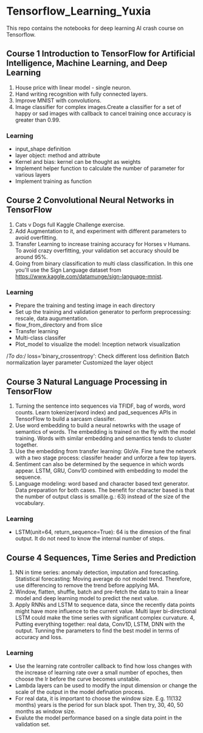 # Tensorflow_Learning_Yuxia
This repo contains the notebooks for deep learning AI crash course on Tensorflow.

## Course 1 Introduction to TensorFlow for Artificial Intelligence, Machine Learning, and Deep Learning
1. House price with linear model - single neuron. 
2. Hand writing recognition with fully connected layers.
3. Improve MNIST with convolutions.
4. Image classifier for complex images.Create a classifier for a set of happy or sad images with callback to cancel training once accuracy is greater than 0.99.

### Learning
* input_shape definition
* layer object: method and attribute
* Kernel and bias: kernel can be thought as weights
* Implement helper function to calculate the number of parameter for various layers
* Implement training as function


## Course 2 Convolutional Neural Networks in TensorFlow
1. Cats v Dogs full Kaggle Challenge exercise. 
2. Add Augmentation to it, and experiment with different parameters to avoid overfitting. 
3. Transfer Learning to increase training accuracy for Horses v Humans. To avoid crazy overfitting, your validation set accuracy should be around 95%. 
4. Going from binary classification to multi class classification. In this one you'll use the Sign Language dataset from https://www.kaggle.com/datamunge/sign-language-mnist.

### Learning
* Prepare the training and testing image in each directory
* Set up the training and validation generator to perform preprocessing: rescale, data augumentation.
* flow_from_directory and from slice
* Transfer learning
* Multi-class classifer
* Plot_model to visualize the model: Inception network visualization

/*To do:*/
loss='binary_crossentropy': Check different loss definition
Batch normalization layer parameter 
Customized the layer object


## Course 3 Natural Language Processing in TensorFlow
1. Turning the sentence into sequences via TFIDF, bag of words, word counts. Learn tokenizer(word index) and pad_sequences APIs in TensorFlow to build a sarcasm classifer. 
2. Use word embedding to build a neural netowrks with the usage of semantics of words. The embedding is trained on the fly with the model training. Words with similar embedding and semantics tends to cluster together.
3. Use the embedding from transfer learning: GloVe. Fine tune the network with a two stage process: classifer header and unforze a few top layers. 
4. Sentiment can also be determined by the sequence in which words appear. LSTM, GRU, Conv1D combined with embedding to model the sequence. 
5. Language modeling: word based and character based text generator. Data preparation for both cases. The benefit for character based is that the number of output class is small(e.g.: 63) instead of the size of the vocabulary. 

### Learning
* LSTM(unit=64, return_sequence=True): 64 is the dimesion of the final output. It do not need to know the internal number of steps. 

## Course 4 Sequences, Time Series and Prediction
1. NN in time series: anomaly detection, imputation and forecasting. Statistical forecasting: Moving average do not model trend. Therefore, use differencing to remove the trend before applying MA. 
2. Window, flatten, shuffle, batch and pre-fetch the data to train a linear model and deep learning model to predict the next value. 
3. Apply RNNs and LSTM to sequence data, since the recently data points might have more influence to the current value. Multi layer bi-directional LSTM could make the time series with significant complex curvature.
4, Putting everything together: real data, Conv1D, LSTM, DNN with the output. Tunning the parameters to find the best model in terms of accuracy and loss. 

### Learning
* Use the learning rate controller callback to find how loss changes with the increase of learning rate over a small number of epoches, then choose the lr before the curve becomes unstable.
* Lambda layers can be used to modify the input dimension or change the scale of the output in the model defination process. 
* For real data, it is important to choose the window size. E.g. 11(132 months) years is the period for sun black spot. Then try, 30, 40, 50 months as window size. 
* Evalute the model performance based on a single data point in the validation set. 
